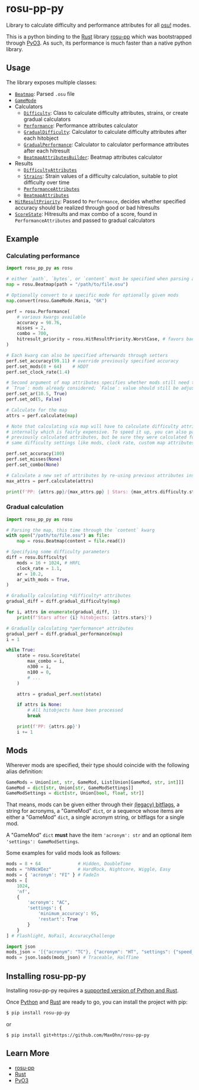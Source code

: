 # rosu-pp-py

Library to calculate difficulty and performance attributes for all [osu!] modes.

This is a python binding to the [Rust] library [rosu-pp] which was bootstrapped through [PyO3].
As such, its performance is much faster than a native python library.

## Usage

The library exposes multiple classes:
- [`Beatmap`](https://github.com/MaxOhn/rosu-pp-py/blob/f0f08fe9c9a94331840db67d5cf3b9b8cd15ea55/rosu_pp_py.pyi#L23-L101): Parsed `.osu` file
- [`GameMode`](https://github.com/MaxOhn/rosu-pp-py/blob/f0f08fe9c9a94331840db67d5cf3b9b8cd15ea55/rosu_pp_py.pyi#L5-L13)
- Calculators
  - [`Difficulty`](https://github.com/MaxOhn/rosu-pp-py/blob/f0f08fe9c9a94331840db67d5cf3b9b8cd15ea55/rosu_pp_py.pyi#L103-L251): Class to calculate difficulty attributes, strains, or create gradual calculators
  - [`Performance`](https://github.com/MaxOhn/rosu-pp-py/blob/f0f08fe9c9a94331840db67d5cf3b9b8cd15ea55/rosu_pp_py.pyi#L253-L439): Performance attributes calculator
  - [`GradualDifficulty`](https://github.com/MaxOhn/rosu-pp-py/blob/f0f08fe9c9a94331840db67d5cf3b9b8cd15ea55/rosu_pp_py.pyi#L441-L465): Calculator to calculate difficulty attributes after each hitobject
  - [`GradualPerformance`](https://github.com/MaxOhn/rosu-pp-py/blob/f0f08fe9c9a94331840db67d5cf3b9b8cd15ea55/rosu_pp_py.pyi#L467-L493): Calculator to calculator performance attributes after each hitresult
  - [`BeatmapAttributesBuilder`](https://github.com/MaxOhn/rosu-pp-py/blob/f0f08fe9c9a94331840db67d5cf3b9b8cd15ea55/rosu_pp_py.pyi#L495-L617): Beatmap attributes calculator
- Results
  - [`DifficultyAttributes`](https://github.com/MaxOhn/rosu-pp-py/blob/f0f08fe9c9a94331840db67d5cf3b9b8cd15ea55/rosu_pp_py.pyi#L666-L853)
  - [`Strains`](https://github.com/MaxOhn/rosu-pp-py/blob/f0f08fe9c9a94331840db67d5cf3b9b8cd15ea55/rosu_pp_py.pyi#L928-L998): Strain values of a difficulty calculation, suitable to plot difficulty over time
  - [`PerformanceAttributes`](https://github.com/MaxOhn/rosu-pp-py/blob/f0f08fe9c9a94331840db67d5cf3b9b8cd15ea55/rosu_pp_py.pyi#L855-L926)
  - [`BeatmapAttributes`](https://github.com/MaxOhn/rosu-pp-py/blob/f0f08fe9c9a94331840db67d5cf3b9b8cd15ea55/rosu_pp_py.pyi#L1000-L1030)
- [`HitResultPriority`](https://github.com/MaxOhn/rosu-pp-py/blob/f0f08fe9c9a94331840db67d5cf3b9b8cd15ea55/rosu_pp_py.pyi#L15-L21): Passed to `Performance`, decides whether specified accuracy should be realized through good or bad hitresults
- [`ScoreState`](https://github.com/MaxOhn/rosu-pp-py/blob/f0f08fe9c9a94331840db67d5cf3b9b8cd15ea55/rosu_pp_py.pyi#L619-L664): Hitresults and max combo of a score, found in `PerformanceAttributes` and passed to gradual calculators

## Example

### Calculating performance

```py
import rosu_pp_py as rosu

# either `path`, `bytes`, or `content` must be specified when parsing a map
map = rosu.Beatmap(path = "/path/to/file.osu")

# Optionally convert to a specific mode for optionally given mods
map.convert(rosu.GameMode.Mania, "6K")

perf = rosu.Performance(
    # various kwargs available
    accuracy = 98.76,
    misses = 2,
    combo = 700,
    hitresult_priority = rosu.HitResultPriority.WorstCase, # favors bad hitresults
)

# Each kwarg can also be specified afterwards through setters
perf.set_accuracy(99.11) # override previously specified accuracy
perf.set_mods(8 + 64)    # HDDT
perf.set_clock_rate(1.4)

# Second argument of map attributes specifies whether mods still need to be accounted for
# `True`: mods already considered; `False`: value should still be adjusted
perf.set_ar(10.5, True)
perf.set_od(5, False)

# Calculate for the map
attrs = perf.calculate(map)

# Note that calculating via map will have to calculate difficulty attributes
# internally which is fairly expensive. To speed it up, you can also pass in
# previously calculated attributes, but be sure they were calculated for the
# same difficulty settings like mods, clock rate, custom map attributes, ...

perf.set_accuracy(100)
perf.set_misses(None)
perf.set_combo(None)

# Calculate a new set of attributes by re-using previous attributes instead of the map
max_attrs = perf.calculate(attrs)

print(f'PP: {attrs.pp}/{max_attrs.pp} | Stars: {max_attrs.difficulty.stars}')
```

### Gradual calculation

```py
import rosu_pp_py as rosu

# Parsing the map, this time through the `content` kwarg
with open("/path/to/file.osu") as file:
    map = rosu.Beatmap(content = file.read())

# Specifying some difficulty parameters
diff = rosu.Difficulty(
    mods = 16 + 1024, # HRFL
    clock_rate = 1.1,
    ar = 10.2,
    ar_with_mods = True,
)

# Gradually calculating *difficulty* attributes
gradual_diff = diff.gradual_difficulty(map)

for i, attrs in enumerate(gradual_diff, 1):
    print(f'Stars after {i} hitobjects: {attrs.stars}')

# Gradually calculating *performance* attributes
gradual_perf = diff.gradual_performance(map)
i = 1

while True:
    state = rosu.ScoreState(
        max_combo = i,
        n300 = i,
        n100 = 0,
        # ...
    )

    attrs = gradual_perf.next(state)

    if attrs is None:
        # All hitobjects have been processed
        break

    print(f'PP: {attrs.pp}')
    i += 1
```

## Mods

Wherever mods are specified, their type should coincide with the following alias definition:
```py
GameMods = Union[int, str, GameMod, List[Union[GameMod, str, int]]]
GameMod = dict[str, Union[str, GameModSettings]]
GameModSettings = dict[str, Union[bool, float, str]]
```

That means, mods can be given either through their [(legacy) bitflags](https://github.com/ppy/osu-api/wiki#reference),
a string for acronyms, a "GameMod" `dict`, or a sequence whose items are either
a "GameMod" `dict`, a single acronym string, or bitflags for a single mod.

A "GameMod" `dict` **must** have the item `'acronym': str` and an optional item `'settings': GameModSettings`.

Some examples for valid mods look as follows:

```py
mods = 8 + 64              # Hidden, DoubleTime
mods = "hRNcWIez"          # HardRock, Nightcore, Wiggle, Easy
mods = { 'acronym': "FI" } # FadeIn
mods = [
    1024,
    'nf',
    {
        'acronym': "AC",
        'settings': {
            'minimum_accuracy': 95,
            'restart': True
        }
    }
] # Flashlight, NoFail, AccuracyChallenge

import json
mods_json = '[{"acronym": "TC"}, {"acronym": "HT", "settings": {"speed_change": 0.6}}]'
mods = json.loads(mods_json) # Traceable, HalfTime
```

## Installing rosu-pp-py

Installing rosu-pp-py requires a [supported version of Python and Rust](https://github.com/PyO3/PyO3#usage).

Once [Python] and [Rust](https://www.rust-lang.org/learn/get-started) are ready to go, you can install the project with pip:

```sh
$ pip install rosu-pp-py
```

or

```
$ pip install git+https://github.com/MaxOhn/rosu-pp-py
```

## Learn More
- [rosu-pp]
- [Rust]
- [PyO3]

[osu!]: https://osu.ppy.sh/home
[Rust]: https://www.rust-lang.org
[rosu-pp]: https://github.com/MaxOhn/rosu-pp
[PyO3]: https://github.com/PyO3/pyo3
[Python]: https://www.python.org/downloads/